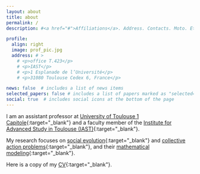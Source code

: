 ```yaml
---
layout: about
title: about
permalink: /
description: #<a href="#">Affiliations</a>. Address. Contacts. Moto. Etc.

profile:
  align: right
  image: prof_pic.jpg
  address: # >
    # <p>office T.423</p>
    # <p>IAST</p>
    # <p>1 Esplanade de l’Université</p>
    # <p>31080 Toulouse Cedex 6, France</p>

news: false  # includes a list of news items
selected_papers: false # includes a list of papers marked as "selected={true}"
social: true  # includes social icons at the bottom of the page
---
```


I am an assistant professor at [University of Toulouse 1 Capitole](https://www.ut-capitole.fr/){:target="\_blank"} and a faculty member of the [Institute for Advanced Study in Toulouse (IAST)](https://www.iast.fr/){:target="\_blank"}.

My research focuses on [social evolution](https://en.wikipedia.org/wiki/Social_evolution){:target="\_blank"} and [collective action problems](https://en.wikipedia.org/wiki/Collective_action_problem){:target="\_blank"}, and their [mathematical modeling](https://en.wikipedia.org/wiki/Mathematical_model){:target="\_blank"}.

Here is a copy of my [CV](https://jorgeapenas.github.io/assets/pdf/cv_jorgepena.pdf){:target="\_blank"}.
